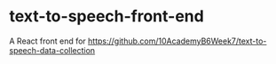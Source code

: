 # text-to-speech-front-end
A React front end for https://github.com/10AcademyB6Week7/text-to-speech-data-collection
